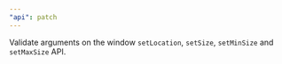 ```yaml
---
"api": patch
---
```


Validate arguments on the window `setLocation`, `setSize`, `setMinSize` and `setMaxSize` API.
